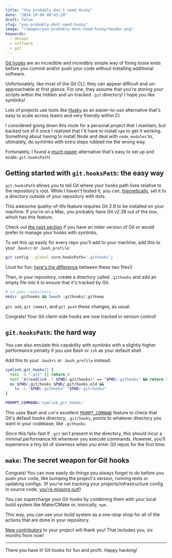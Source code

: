 ```yaml
---
title: "You probably don't need Husky"
date: "2024-10-04 09:43:20"
draft: false
slug: "you-probably-dont-need-husky"
image: "/images/you-probably-dont-need-husky/header.png"
keywords:
  - devops
  - software
  - git
---
```


[Git hooks](https://git-scm.com/docs/githooks) are an incredible and incredibly
simple way of fixing loose ends before you commit and/or push your code without
installing additional software.

Unfortunately, like most of the Git CLI, they can appear difficult and
un-approachable at first glance. For one, they assume that you're storing your
scripts within the hidden and un-tracked `.git` directory! I hope you like
symlinks!

Lots of projects use tools like [Husky](https://github.com/typicode/husky) as an
easier-to-use alternative that's easy to scale across teams and very friendly
within CI.

I considered going down this route for a personal project that I maintain, but
backed out of it once I realized that I'd have to install `npm` to get it
working. Something about having to install Node and deal with `node_modules`
to, ultimately, do symlinks with extra steps rubbed me the wrong way.

Fortunately, I found a [much
easier](https://stackoverflow.com/questions/39332407/git-hooks-applying-git-config-core-hookspath)
alternative that's easy to set up and scale: `git.hooksPath`!

## Getting started with `git.hooksPath`: the easy way

`git.hooksPath` allows you to tell Git where your hooks path lives relative to
the repository's root. While I haven't tested it, you can,
[theoretically](https://github.com/git/git/blob/867ad08a2610526edb5723804723d371136fc643/run-command.c#L819), set it
to a directory outside of your repository with dots.

This awesome quality-of-life feature requires Git 2.9 to be installed on your
machine. If you're on a Mac, you probably have Git v2.39 out of the box, which
has this feature.

Check out [the next section](#git-hookspath-the-hard-way) if you have an older
version of Git or would prefer to manage your hooks with symlinks,

To set this up easily for every repo you'll add to your machine, add this
to your `.bashrc` or `.bash_profile`:

```sh
git config --global core.hooksPath='.githooks';
```

(Just for fun: [here's the
difference](https://stackoverflow.com/questions/415403/whats-the-difference-between-bashrc-bash-profile-and-environment)
between these two files!)

Then, in your repository, create a directory called `.githooks` and add an empty
file into it to ensure that it's tracked by Git:

```sh
# in your repository...
mkdir .githooks && touch .githooks/.gitkeep
```

`git add`, `git commit`, and `git push` these changes, as usual.

Congrats! Your Git client-side hooks are now tracked in version control!

## `git.hooksPath`: the hard way

You can also emulate this capability with symlinks with a slightly higher
performance penalty if you use Bash or `zsh` as your default shell.

Add this to your `.bashrc` or `.bash_profile` instead:

```sh
symlink_git_hooks() {
  test -d ".git" || return 0
  test "$(readlink -f $PWD/.git/hooks)" == "$PWD/.githooks" && return 0
  mv $PWD/.git/hooks $PWD/.git/hooks.old &&
    ln -s "$PWD/.githooks" "$PWD/.git/hooks"
}

PROMPT_COMMAND='symlink_git_hooks;'
```

This uses Bash and `zsh`'s excellent
[`PROMPT_COMMAND`](https://www.gnu.org/software/bash/manual/html_node/Controlling-the-Prompt.html)
feature to check that Git's default hooks directory, `.git/hooks`, points to
whatever directory you want in your codebase, like `.githooks`.

Since this fails-fast if `.git` isn't present in the directory, this should
incur a minimal performance hit whenever you execute commands. However, you'll
experience a tiny bit of slowness when you enter Git repos for the first time.


## `make`: The secret weapon for Git hooks

Congrats! You can now easily do things you always forget to do before you push
your code, like bumping the project's version, running tests or updating
configs. (If you're not tracking your projects/infrastructure config in source
code, [you're missing
out!](https://harrisonpim.com/blog/you-should-commit-your-env-files-to-version-control))

You can supercharge your Git hooks by combining them with your local build
system like Make/CMake or, ironically, `npm`.

This way, you can use your build system as a one-stop shop for all of the
actions that are done in your repository.

[New
contributors](https://letterstoanewdeveloper.com/2020/11/23/always-leave-the-code-better-than-you-found-it/)
to your project will thank you! That includes you, six months from now!

---

There you have it! Git hooks for fun and profit. Happy hacking!
